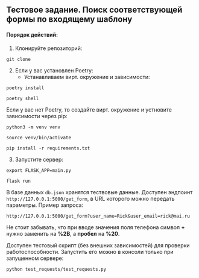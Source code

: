 ## Тестовое задание. Поиск соответствующей формы по входящему шаблону

#### Порядок действий:
1. Клонируйте репозиторий:

`git clone`

2. Если у вас установлен Poetry:
	- Устанавливаем вирт. окружение и зависимости:
	
`poetry install`

`poetry shell`

 Если у вас нет Poetry, то создайте вирт. окружение и устновите зависимости через pip:
 
`python3 -m venv venv`

`source venv/bin/activate`

`pip install -r requirements.txt`

3. Запустите сервер:

`export FLASK_APP=main.py`

`flask run`

В базе данных `db.json` хранятся тествовые данные.
Доступен эндпоинт `http://127.0.0.1:5000/get_form`, в URL которого можно передать параметры. Пример запроса:

`http://127.0.0.1:5000/get_form?user_name=Rick&user_email=rick@mai.ru`

Не стоит забывать, что при вводе значения поля телефона символ **+** нужно заменить на **%2B**, а **пробел** на **%20**.

Доступен тестовый скрипт (без внешних зависимостей) для проверки работоспособности. Запустить его можно в консоли только при запущенном сервере:

`python test_requests/test_requests.py`
